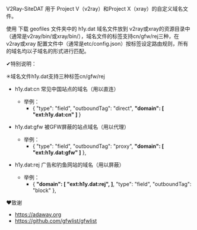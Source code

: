 V2Ray-SiteDAT
用于 Project V（v2ray）和Project X（xray）的自定义域名文件。

使用
下载 geofiles 文件夹中的 h1y.dat 域名文件放到 v2ray或xray的资源目录中（通常是v2ray/bin/或xray/bin/），域名文件的标签支持cn/gfw/rej三种，在 v2ray或xray 配置文件中（通常是etc/config.json）按标签设定路由规则，所有的域名均以子域名的形式进行匹配。

✔特别说明：

✳域名文件h1y.dat支持三种标签cn/gfw/rej
  - h1y.dat:cn 常见中国站点的域名（用以直连）
    - 举例：
      - {
          "type": "field",
          "outboundTag": "direct",
          <b>"domain": [
            "ext:h1y.dat:cn"
          ]</b>
        }
  - h1y.dat:gfw 被GFW屏蔽的站点域名（用以代理）
    - 举例：
      - {
          "type": "field",
          "outboundTag": "proxy",
          <b>"domain": [
            "ext:h1y.dat:gfw"
          ]</b>
        },
      
  - h1y.dat:rej 广告和钓鱼网站的域名（用以屏蔽）
    - 举例：
      - {
          <b>"domain": [
            "ext:h1y.dat:rej",
          ]</b>,
          "type": "field",
          "outboundTag": "block"
        }, 

❤致谢
- https://adaway.org
- https://github.com/gfwlist/gfwlist
